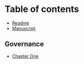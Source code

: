 # Table of contents

* [Readme](README.md)
* [Manuscript](manuscript.md)

## Governance

* [Chapter One](governance/chapter-one.md)
